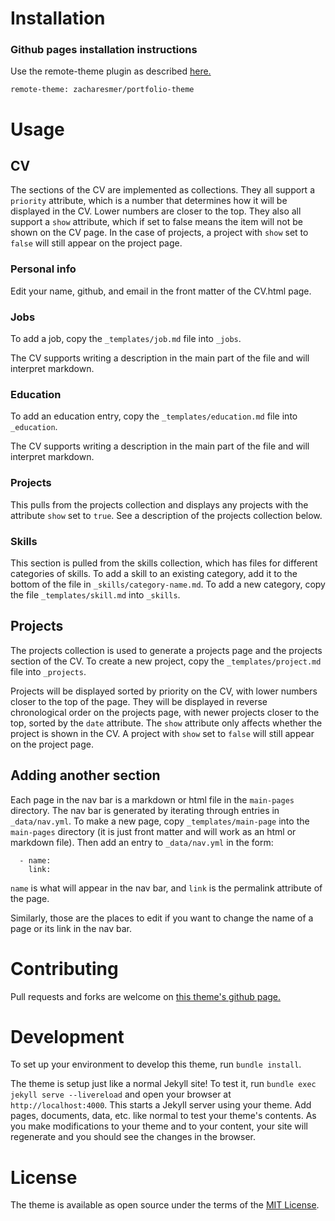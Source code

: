 # Installation
### Github pages installation instructions
Use the remote-theme plugin as described [here.](https://github.com/benbalter/jekyll-remote-theme)

```
remote-theme: zacharesmer/portfolio-theme
```

# Usage


## CV
The sections of the CV are implemented as collections. They all support a `priority` attribute, which is a number that determines how it will be displayed in the CV. Lower numbers are closer to the top. They also all support a `show` attribute, which if set to false means the item will not be shown on the CV page. In the case of projects, a project with `show` set to `false`  will still appear on the project page.
### Personal info
Edit your name, github, and email in the front matter of the CV.html page.
### Jobs
To add a job, copy the `_templates/job.md` file into `_jobs`.

The CV supports writing a description in the main part of the file and will interpret markdown.

### Education
To add an education entry, copy the `_templates/education.md` file into `_education`.

The CV supports writing a description in the main part of the file and will interpret markdown.

### Projects
This pulls from the projects collection and displays any projects with the attribute `show` set to `true`. See a description of the projects collection below.

### Skills
This section is pulled from the skills collection, which has files for different categories of skills. To add a skill to an existing category, add it to the bottom of the file in `_skills/category-name.md`. To add a new category, copy the file `_templates/skill.md` into `_skills`.

## Projects
The projects collection is used to generate a projects page and the projects section of the CV. To create a new project, copy the `_templates/project.md` file into `_projects`.

Projects will be displayed sorted by priority on the CV, with lower numbers closer to the top of the page. They will be displayed in reverse chronological order on the projects page, with newer projects closer to the top, sorted by the `date` attribute. The `show` attribute only affects whether the project is shown in the CV. A project with `show` set to `false`  will still appear on the project page.

## Adding another section
Each page in the nav bar is a markdown or html file in the `main-pages` directory. The nav bar is generated by iterating through entries in `_data/nav.yml`. To make a new page, copy `_templates/main-page` into the `main-pages` directory (it is just front matter and will work as an html or markdown file). Then add an entry to `_data/nav.yml` in the form:
```
  - name: 
    link: 
```
`name` is what will appear in the nav bar, and `link` is the permalink attribute of the page.

Similarly, those are the places to edit if you want to change the name of a page or its link in the nav bar.

# Contributing

Pull requests and forks are welcome on [this theme's github page.](https://github.com/zacharesmer/portfolio-theme)

# Development

To set up your environment to develop this theme, run `bundle install`.

The theme is setup just like a normal Jekyll site! To test it, run `bundle exec jekyll serve --livereload` and open your browser at `http://localhost:4000`. This starts a Jekyll server using your theme. Add pages, documents, data, etc. like normal to test your theme's contents. As you make modifications to your theme and to your content, your site will regenerate and you should see the changes in the browser.

# License

The theme is available as open source under the terms of the [MIT License](https://opensource.org/licenses/MIT).

